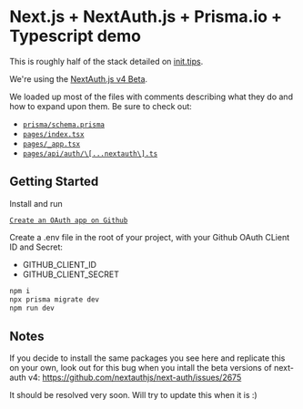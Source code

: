 # Next.js + NextAuth.js + Prisma.io + Typescript demo

This is roughly half of the stack detailed on [init.tips](https://init.tips/).

We're using the [NextAuth.js v4 Beta](https://twitter.com/nextauthjs/status/1434508619970666506).

We loaded up most of the files with comments describing what they do and how to expand upon them. Be sure to check out:

- [`prisma/schema.prisma`](./prisma/schema.prisma)
- [`pages/index.tsx`](./pages/index.tsx)
- [`pages/_app.tsx`](./pages/_app.tsx)
- [`pages/api/auth/\[...nextauth\].ts`](./pages/api/auth/[...nextauth].ts)

## Getting Started

Install and run

[`Create an OAuth app on Github`](https://github.com/settings/applications/new)

Create a .env file in the root of your project, with your Github OAuth CLient ID and Secret:

- GITHUB_CLIENT_ID
- GITHUB_CLIENT_SECRET

```bash
npm i
npx prisma migrate dev
npm run dev
```

## Notes

If you decide to install the same packages you see here and replicate this on your own, look out for this bug when you intall the beta versions of next-auth v4:
https://github.com/nextauthjs/next-auth/issues/2675

It should be resolved very soon. Will try to update this when it is :)
